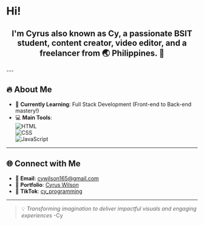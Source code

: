 # Hi! 
<h2 align = "center">
  I'm Cyrus also known as Cy, a passionate BSIT student, content creator, video editor, and a freelancer from 🌏 Philippines. 🚀
</h2>
---

## 🔥 About Me  
- 🌱 **Currently Learning**: Full Stack Development (Front-end to Back-end mastery!)  
- 💻 **Main Tools**:  
  ![HTML](https://img.shields.io/badge/-HTML-E34F26?logo=html5&logoColor=white&style=flat)  
  ![CSS](https://img.shields.io/badge/-CSS-1572B6?logo=css3&logoColor=white&style=flat)  
  ![JavaScript](https://img.shields.io/badge/-JavaScript-F7DF1E?logo=javascript&logoColor=black&style=flat)  
---

## 🌐 Connect with Me  
- 💌 **Email**: [cywilson165@gmail.com](mailto:cywilson165@gmail.com)  
- 🌟 **Portfolio**: [Cyrus Wilson](https://cy-wilson-web-portfolio.vercel.app/)  
- 🎥 **TikTok**: [cy_programming](https://www.tiktok.com/@cy_programming?is_from_webapp=1&sender_device=pc)
---

> 💡 *Transforming imagination to deliver impactful visuals and engaging experiences* -Cy
